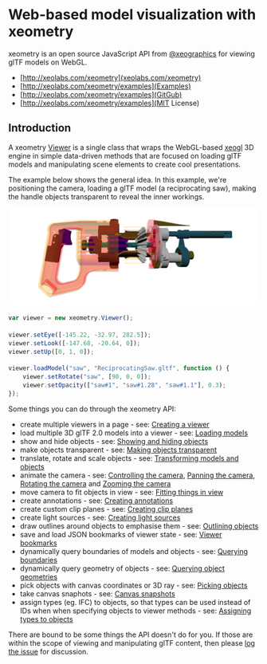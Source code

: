 # Web-based model visualization with xeometry

xeometry is an open source JavaScript API from [@xeographics](https://www.gitbook.com/book/xeolabs/xeometry/edit#) for
viewing glTF models on WebGL.

* [http://xeolabs.com/xeometry](xeolabs.com/xeometry)
* [http://xeolabs.com/xeometry/examples](Examples)
* [http://xeolabs.com/xeometry/examples](GitGub)
* [http://xeolabs.com/xeometry/examples](MIT License)

## Introduction

A xeometry [Viewer](http://xeolabs.com/xeometry/docs/#viewer) is a single class that wraps the WebGL-based [xeogl](http://xeogl.org)
3D engine in simple data-driven methods that are focused on loading glTF models and manipulating scene elements to create cool presentations.

The example below shows the general idea. In this example, we're positioning the camera, loading a glTF model (a reciprocating saw),
making the handle objects transparent to reveal the inner workings.

[![](assets/transparency.png)](http://xeolabs.com/xeometry/examples/#guidebook_transparency)

````javascript
var viewer = new xeometry.Viewer();

viewer.setEye([-145.22, -32.97, 282.5]);
viewer.setLook([-147.68, -20.64, 0]);
viewer.setUp([0, 1, 0]);

viewer.loadModel("saw", "ReciprocatingSaw.gltf", function () {
    viewer.setRotate("saw", [90, 0, 0]);
    viewer.setOpacity(["saw#1", "saw#1.28", "saw#1.1"], 0.3);
});
````

Some things you can do through the xeometry API:

* create multiple viewers in a page - see: [Creating a viewer](creatingAViewer.md)
* load multiple 3D glTF 2.0 models into a viewer - see: [Loading models](loadingModels.md)
* show and hide objects - see: [Showing and hiding objects](showingAndHidingObjects.md)
* make objects transparent - see: [Making objects transparent](makingObjectsTransparent.md)
* translate, rotate and scale objects - see: [Transforming models and objects](transformingModelsAndObjects.md)
* animate the camera - see: [Controlling the camera](controllingTheCamera.md), [Panning the camera](panningTheCamera.md), [Rotating the camera](rotatingTheCamera.md) and [Zooming the camera](zoomingTheCamera.md)
* move camera to fit objects in view - see: [Fitting things in view](fittingThingsInView.md)
* create annotations - see: [Creating annotations](creatingAnnotations.md)
* create custom clip planes - see: [Creating clip planes](creatingClipPlanes.md)
* create light sources - see: [Creating light sources](creatingLightSources.md)
* draw outlines around objects to emphasise them - see: [Outlining objects](outliningObjects.md)
* save and load JSON bookmarks of viewer state - see: [Viewer bookmarks](viewerBookmarks.md)
* dynamically query boundaries of models and objects - see: [Querying boundaries](queryingBoundaries.md)
* dynamically query geometry of objects - see: [Querying object geometries](queryingObjectGeomatries.md)
* pick objects with canvas coordinates or 3D ray - see: [Picking objects](picking.md)
* take canvas snaphots - see: [Canvas snapshots](canvasSnapshots.md)
* assign types (eg. IFC) to objects, so that types can be used instead of IDs when when specifying objects to viewer methods - see: [Assigning types to objects](assigningTypesToObjects.md)

There are bound to be some things the API doesn't do for you. If those are within the scope of viewing and manipulating glTF content, then please [log the issue](TODO) for discussion.






